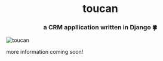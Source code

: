 <h1 align="center">toucan</h1>
<h3 align="center">a CRM appllication written in Django 🍀</h3>

![toucan](https://media.giphy.com/media/dasXd0nCbbBtYCj9Pe/giphy.gif)

more information coming soon!
